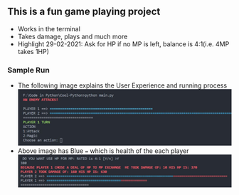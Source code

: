 ## This is a fun game playing project
* Works in the terminal
* Takes damage, plays and much more
* Highlight 29-02-2021: Ask for HP if no MP is left, balance is 4:1(i.e. 4MP takes 1HP)

### Sample Run
* The following image explains the User Experience and running process
![Sample Run](Sample_run.JPG "Sample Run")
* Above image has Blue ``=`` which is health of the each player
![Sample Run 2](Deal_150.JPG "Sample Run 2")